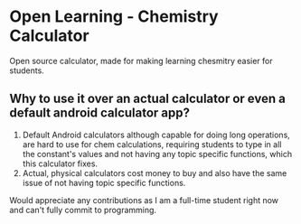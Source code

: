 # Open Learning - Chemistry Calculator

Open source calculator, made for making learning chesmitry easier for students.

## Why to use it over an actual calculator or even a default android calculator app?
1. Default Android calculators although capable for doing long operations, are hard to use for chem calculations, requiring students to type in all the constant's values and not having any topic specific functions, which this calculator fixes.
2. Actual, physical calculators cost money to buy and also have the same issue of not having topic specific functions.

Would appreciate any contributions as I am a full-time student right now and can't fully commit to programming.
